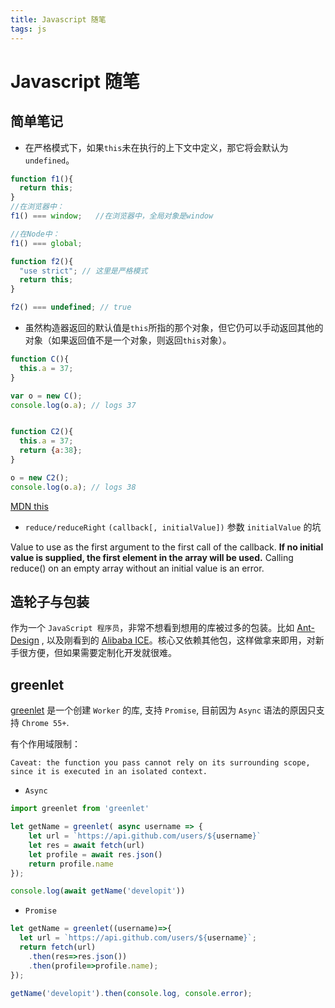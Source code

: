 ```yaml
---
title: Javascript 随笔
tags: js
---
```

# Javascript 随笔

## 简单笔记
* 在严格模式下，如果`this`未在执行的上下文中定义，那它将会默认为`undefined`。

```js
function f1(){
  return this;
}
//在浏览器中：
f1() === window;   //在浏览器中，全局对象是window

//在Node中：
f1() === global;
```
```js
function f2(){
  "use strict"; // 这里是严格模式
  return this;
}

f2() === undefined; // true
```

* 虽然构造器返回的默认值是`this`所指的那个对象，但它仍可以手动返回其他的对象（如果返回值不是一个对象，则返回`this`对象）。

```js
function C(){
  this.a = 37;
}

var o = new C();
console.log(o.a); // logs 37


function C2(){
  this.a = 37;
  return {a:38};
}

o = new C2();
console.log(o.a); // logs 38
```
[MDN this](https://developer.mozilla.org/zh-CN/docs/Web/JavaScript/Reference/Operators/this)

* `reduce/reduceRight` `(callback[, initialValue])` 参数 `initialValue` 的坑

Value to use as the first argument to the first call of the callback. **If no initial value is supplied, the first element in the array will be used.** Calling reduce() on an empty array without an initial value is an error.

## 造轮子与包装
作为一个 `JavaScript 程序员`，非常不想看到想用的库被过多的包装。比如 [Ant-Design](https://github.com/ant-design/ant-design) , 以及刚看到的 [Alibaba ICE](https://github.com/alibaba/ice)。核心又依赖其他包，这样做拿来即用，对新手很方便，但如果需要定制化开发就很难。

## greenlet
[greenlet](https://github.com/developit/greenlet) 是一个创建 `Worker` 的库, 支持 `Promise`, 目前因为 `Async` 语法的原因只支持 `Chrome 55+`.

有个作用域限制：

`Caveat: the function you pass cannot rely on its surrounding scope, since it is executed in an isolated context.`

* `Async`
```js
import greenlet from 'greenlet'

let getName = greenlet( async username => {
    let url = `https://api.github.com/users/${username}`
    let res = await fetch(url)
    let profile = await res.json()
    return profile.name
});

console.log(await getName('developit'))
```
* `Promise`
```js
let getName = greenlet((username)=>{
  let url = `https://api.github.com/users/${username}`;
  return fetch(url)
    .then(res=>res.json())
    .then(profile=>profile.name);
});

getName('developit').then(console.log, console.error);
```
